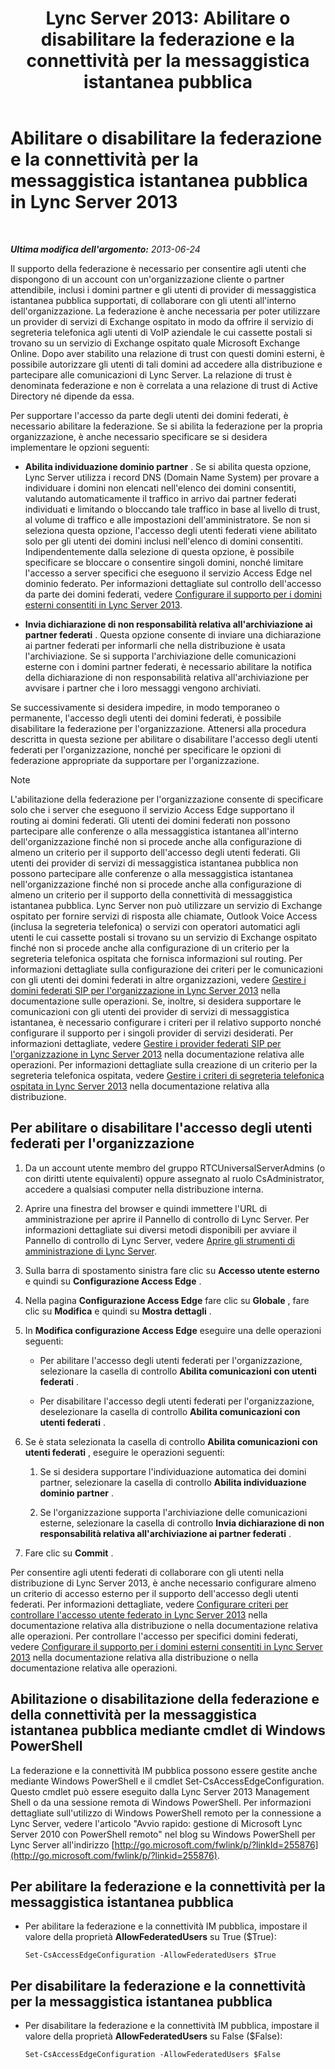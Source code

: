 ﻿---
title: 'Lync Server 2013: Abilitare o disabilitare la federazione e la connettività per la messaggistica istantanea pubblica'
TOCTitle: Abilitare o disabilitare la federazione e la connettività per la messaggistica istantanea pubblica
ms:assetid: 8ec58f4b-9f6d-47b4-a187-d18a83fe4577
ms:mtpsurl: https://technet.microsoft.com/it-it/library/Gg182549(v=OCS.15)
ms:contentKeyID: 49301292
ms.date: 08/24/2015
mtps_version: v=OCS.15
ms.translationtype: HT
---

# Abilitare o disabilitare la federazione e la connettività per la messaggistica istantanea pubblica in Lync Server 2013

 

_**Ultima modifica dell'argomento:** 2013-06-24_

Il supporto della federazione è necessario per consentire agli utenti che dispongono di un account con un'organizzazione cliente o partner attendibile, inclusi i domini partner e gli utenti di provider di messaggistica istantanea pubblica supportati, di collaborare con gli utenti all'interno dell'organizzazione. La federazione è anche necessaria per poter utilizzare un provider di servizi di Exchange ospitato in modo da offrire il servizio di segreteria telefonica agli utenti di VoIP aziendale le cui cassette postali si trovano su un servizio di Exchange ospitato quale Microsoft Exchange Online. Dopo aver stabilito una relazione di trust con questi domini esterni, è possibile autorizzare gli utenti di tali domini ad accedere alla distribuzione e partecipare alle comunicazioni di Lync Server. La relazione di trust è denominata federazione e non è correlata a una relazione di trust di Active Directory né dipende da essa.

Per supportare l'accesso da parte degli utenti dei domini federati, è necessario abilitare la federazione. Se si abilita la federazione per la propria organizzazione, è anche necessario specificare se si desidera implementare le opzioni seguenti:

  - **Abilita individuazione dominio partner** . Se si abilita questa opzione, Lync Server utilizza i record DNS (Domain Name System) per provare a individuare i domini non elencati nell'elenco dei domini consentiti, valutando automaticamente il traffico in arrivo dai partner federati individuati e limitando o bloccando tale traffico in base al livello di trust, al volume di traffico e alle impostazioni dell'amministratore. Se non si seleziona questa opzione, l'accesso degli utenti federati viene abilitato solo per gli utenti dei domini inclusi nell'elenco di domini consentiti. Indipendentemente dalla selezione di questa opzione, è possibile specificare se bloccare o consentire singoli domini, nonché limitare l'accesso a server specifici che eseguono il servizio Access Edge nel dominio federato. Per informazioni dettagliate sul controllo dell'accesso da parte dei domini federati, vedere [Configurare il supporto per i domini esterni consentiti in Lync Server 2013](lync-server-2013-configure-support-for-allowed-external-domains.md).

  - **Invia dichiarazione di non responsabilità relativa all'archiviazione ai partner federati** . Questa opzione consente di inviare una dichiarazione ai partner federati per informarli che nella distribuzione è usata l'archiviazione. Se si supporta l'archiviazione delle comunicazioni esterne con i domini partner federati, è necessario abilitare la notifica della dichiarazione di non responsabilità relativa all'archiviazione per avvisare i partner che i loro messaggi vengono archiviati.

Se successivamente si desidera impedire, in modo temporaneo o permanente, l'accesso degli utenti dei domini federati, è possibile disabilitare la federazione per l'organizzazione. Attenersi alla procedura descritta in questa sezione per abilitare o disabilitare l'accesso degli utenti federati per l'organizzazione, nonché per specificare le opzioni di federazione appropriate da supportare per l'organizzazione.


> [!NOTE]
> L'abilitazione della federazione per l'organizzazione consente di specificare solo che i server che eseguono il servizio Access Edge supportano il routing ai domini federati. Gli utenti dei domini federati non possono partecipare alle conferenze o alla messaggistica istantanea all'interno dell'organizzazione finché non si procede anche alla configurazione di almeno un criterio per il supporto dell'accesso degli utenti federati. Gli utenti dei provider di servizi di messaggistica istantanea pubblica non possono partecipare alle conferenze o alla messaggistica istantanea nell'organizzazione finché non si procede anche alla configurazione di almeno un criterio per il supporto della connettività di messaggistica istantanea pubblica. Lync Server non può utilizzare un servizio di Exchange ospitato per fornire servizi di risposta alle chiamate, Outlook Voice Access (inclusa la segreteria telefonica) o servizi con operatori automatici agli utenti le cui cassette postali si trovano su un servizio di Exchange ospitato finché non si procede anche alla configurazione di un criterio per la segreteria telefonica ospitata che fornisca informazioni sul routing. Per informazioni dettagliate sulla configurazione dei criteri per le comunicazioni con gli utenti dei domini federati in altre organizzazioni, vedere <A href="lync-server-2013-manage-sip-federated-domains-for-your-organization.md">Gestire i domini federati SIP per l'organizzazione in Lync Server 2013</A> nella documentazione sulle operazioni. Se, inoltre, si desidera supportare le comunicazioni con gli utenti dei provider di servizi di messaggistica istantanea, è necessario configurare i criteri per il relativo supporto nonché configurare il supporto per i singoli provider di servizi desiderati. Per informazioni dettagliate, vedere <A href="lync-server-2013-manage-sip-federated-providers-for-your-organization.md">Gestire i provider federati SIP per l'organizzazione in Lync Server 2013</A> nella documentazione relativa alle operazioni. Per informazioni dettagliate sulla creazione di un criterio per la segreteria telefonica ospitata, vedere <A href="lync-server-2013-manage-hosted-voice-mail-policies.md">Gestire i criteri di segreteria telefonica ospitata in Lync Server 2013</A> nella documentazione relativa alla distribuzione.



## Per abilitare o disabilitare l'accesso degli utenti federati per l'organizzazione

1.  Da un account utente membro del gruppo RTCUniversalServerAdmins (o con diritti utente equivalenti) oppure assegnato al ruolo CsAdministrator, accedere a qualsiasi computer nella distribuzione interna.

2.  Aprire una finestra del browser e quindi immettere l'URL di amministrazione per aprire il Pannello di controllo di Lync Server. Per informazioni dettagliate sui diversi metodi disponibili per avviare il Pannello di controllo di Lync Server, vedere [Aprire gli strumenti di amministrazione di Lync Server](lync-server-2013-open-lync-server-administrative-tools.md).

3.  Sulla barra di spostamento sinistra fare clic su **Accesso utente esterno** e quindi su **Configurazione Access Edge** .

4.  Nella pagina **Configurazione Access Edge** fare clic su **Globale** , fare clic su **Modifica** e quindi su **Mostra dettagli** .

5.  In **Modifica configurazione Access Edge** eseguire una delle operazioni seguenti:
    
      - Per abilitare l'accesso degli utenti federati per l'organizzazione, selezionare la casella di controllo **Abilita comunicazioni con utenti federati** .
    
      - Per disabilitare l'accesso degli utenti federati per l'organizzazione, deselezionare la casella di controllo **Abilita comunicazioni con utenti federati** .

6.  Se è stata selezionata la casella di controllo **Abilita comunicazioni con utenti federati** , eseguire le operazioni seguenti:
    
    1.  Se si desidera supportare l'individuazione automatica dei domini partner, selezionare la casella di controllo **Abilita individuazione dominio partner** .
    
    2.  Se l'organizzazione supporta l'archiviazione delle comunicazioni esterne, selezionare la casella di controllo **Invia dichiarazione di non responsabilità relativa all'archiviazione ai partner federati** .

7.  Fare clic su **Commit** .

Per consentire agli utenti federati di collaborare con gli utenti nella distribuzione di Lync Server 2013, è anche necessario configurare almeno un criterio di accesso esterno per il supporto dell'accesso degli utenti federati. Per informazioni dettagliate, vedere [Configurare criteri per controllare l'accesso utente federato in Lync Server 2013](lync-server-2013-configure-policies-to-control-federated-user-access.md) nella documentazione relativa alla distribuzione o nella documentazione relativa alle operazioni. Per controllare l'accesso per specifici domini federati, vedere [Configurare il supporto per i domini esterni consentiti in Lync Server 2013](lync-server-2013-configure-support-for-allowed-external-domains.md) nella documentazione relativa alla distribuzione o nella documentazione relativa alle operazioni.

## Abilitazione o disabilitazione della federazione e della connettività per la messaggistica istantanea pubblica mediante cmdlet di Windows PowerShell

La federazione e la connettività IM pubblica possono essere gestite anche mediante Windows PowerShell e il cmdlet Set-CsAccessEdgeConfiguration. Questo cmdlet può essere eseguito dalla Lync Server 2013 Management Shell o da una sessione remota di Windows PowerShell. Per informazioni dettagliate sull'utilizzo di Windows PowerShell remoto per la connessione a Lync Server, vedere l'articolo "Avvio rapido: gestione di Microsoft Lync Server 2010 con PowerShell remoto" nel blog su Windows PowerShell per Lync Server all'indirizzo [http://go.microsoft.com/fwlink/p/?linkId=255876](http://go.microsoft.com/fwlink/p/?linkid=255876).

## Per abilitare la federazione e la connettività per la messaggistica istantanea pubblica

  - Per abilitare la federazione e la connettività IM pubblica, impostare il valore della proprietà **AllowFederatedUsers** su True ($True):
    
        Set-CsAccessEdgeConfiguration -AllowFederatedUsers $True

## Per disabilitare la federazione e la connettività per la messaggistica istantanea pubblica

  - Per disabilitare la federazione e la connettività IM pubblica, impostare il valore della proprietà **AllowFederatedUsers** su False ($False):
    
        Set-CsAccessEdgeConfiguration -AllowFederatedUsers $False

